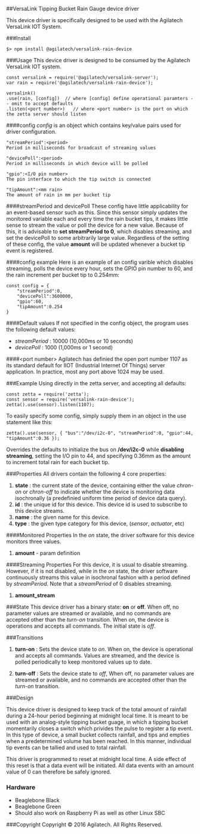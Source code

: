 ##VersaLink Tipping Bucket Rain Gauge device driver

This device driver is specifically designed to be used with the Agilatech VersaLink IOT System.

###Install
```
$> npm install @agilatech/versalink-rain-device
```

###Usage
This device driver is designed to be consumed by the Agilatech VersaLink IOT system.
```
const versalink = require('@agilatech/versalink-server');
var rain = require('@agilatech/versalink-rain-device');

versalink()
.use(rain, [config])  // where [config] define operational paramters -- omit to accept defaults
.listen(<port number>)   // where <port number> is the port on which the zetta server should listen
```

####config
_config_ is an object which contains key/value pairs used for driver configuration.

```
"streamPeriod":<period>
Period in milliseconds for broadcast of streaming values

"devicePoll":<period>
Period in milliseconds in which device will be polled

"gpio":<I/O pin number>
The pin interface to which the tip switch is connected

"tipAmount":<mm rain>
The amount of rain in mm per bucket tip 
```

####streamPeriod and devicePoll
These config have little applicability for an event-based sensor such as this.  Since this sensor simply updates the monitored variable each and every time the rain bucket tips, it makes little sense to stream the value or poll the device for a new value.  Because of this, it is advisable to **set streamPeriod to 0**, which disables streaming, and set the devicePoll to some arbitrarily large value. Regardless of the setting of these config, the value **amount** will be updated whenever a bucket tip event is registered.

####config example
Here is an example of an config varible which disables streaming, polls the device every hour, sets the GPIO pin number to 60, and the rain increment per bucket tip to 0.254mm:
```
const config = {
    "streamPeriod":0, 
    "devicePoll":3600000,
    "gpio":60,
    "tipAmount":0.254
}
```

  
####Default values
If not specified in the config object, the program uses the following default values:
* _streamPeriod_ : 10000 (10,000ms or 10 seconds)
* _devicePoll_ : 1000 (1,000ms or 1 second)

    
####&lt;port number&gt;
Agilatech has definied the open port number 1107 as its standard default for IIOT (Industrial Internet Of Things) server application. In practice, most any port above 1024 may be used.


###Example
Using directly in the zetta server, and accepting all defaults:
```
const zetta = require('zetta');
const sensor = require('versalink-rain-device');
zetta().use(sensor).listen(1107);
```

To easily specify some config, simply supply them in an object in the use statement like this:
```
zetta().use(sensor, { "bus":"/dev/i2c-0", "streamPeriod":0, "gpio":44, "tipAmount":0.36 });
```
Overrides the defaults to initialize the bus on **/dev/i2c-0** while **disabling streaming**, setting the I/O pin to 44, and specifying 0.36mm as the amount to increment total rain for each bucket tip.

###Properties
All drivers contain the following 4 core properties:
1. **state** : the current state of the device, containing either the value *chron-on* or *chron-off* 
to indicate whether the device is monitoring data isochronally (a predefinied uniform time period of device data query).
2. **id** : the unique id for this device.  This device id is used to subscribe to this device streams.
3. **name** : the given name for this device.
4. **type** : the given type category for this device,  (_sensor_, _actuator_, etc)


####Monitored Properties
In the *on* state, the driver software for this device monitors three values.
1. **amount** - param definition

  
####Streaming Properties
For this device, it is usual to disable streaming.  However, if it is not disabled, while in the *on* state, the driver software continuously streams this value in isochronal fashion with a period defined by *streamPeriod*. Note that a *streamPeriod* of 0 disables streaming.
1. **amount_stream**
  

###State
This device driver has a binary state: __on__ or __off__. When off, no parameter values are streamed or available, and no commands are accepted other than the _turn-on_ transition. When on, the device is operations and accepts all commands.  The initial state is _off_.
  
  
###Transitions
1. **turn-on** : Sets the device state to *on*. When on, the device is operational and accepts all commands. Values are streamed, and the device is polled periodically to keep monitored values up to date.

2. **turn-off** : Sets the device state to *off*, When off, no parameter values are streamed or available, and no commands are accepted other than the _turn-on_ transition.

###Design

This device driver is designed to keep track of the total amount of rainfall during a 24-hour period beginning at midnight local time.  It is meant to be used with an analog-style tipping bucket guage, in which a tipping bucket momentarily closes a switch which privides the pulse to register a tip event.  In this type of device, a small bucket collects rainfall, and tips and empties when a predetermined volume has been reached.  In this manner, individual tip events can be tallied and used to total rainfall.

This driver is programmed to reset at midnight local time. A side effect of this reset is that a data event will be initiated.  All data events with an amount value of 0 can therefore be safely ignored.

### Hardware

* Beaglebone Black
* Beaglebone Green
* Should also work on Raspberry Pi as well as other Linux SBC


###Copyright
Copyright © 2016 Agilatech. All Rights Reserved.
